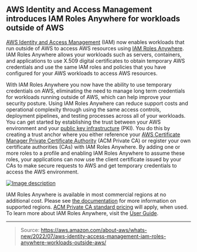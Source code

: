 ## AWS Identity and Access Management introduces IAM Roles Anywhere for workloads outside of AWS

[AWS Identity and Access Management](https://aws.amazon.com/iam/) (IAM) now enables workloads that run outside of AWS to access AWS resources using [IAM Roles Anywhere](https://aws.amazon.com/iam/features/#IAM_Roles_Anywhere). IAM Roles Anywhere allows your workloads such as servers, containers, and applications to use X.509 digital certificates to obtain temporary AWS credentials and use the same IAM roles and policies that you have configured for your AWS workloads to access AWS resources.

With IAM Roles Anywhere you now have the ability to use temporary credentials on AWS, eliminating the need to manage long term credentials for workloads running outside of AWS, which can help improve your security posture. Using IAM Roles Anywhere can reduce support costs and operational complexity through using the same access controls, deployment pipelines, and testing processes across all of your workloads. You can get started by establishing the trust between your AWS environment and your [public key infrastructure](https://docs.aws.amazon.com/crypto/latest/userguide/awspki-whatis-toplevel.html) (PKI). You do this by creating a trust anchor where you either reference your [AWS Certificate Manager Private Certificate Authority](https://aws.amazon.com/certificate-manager/private-certificate-authority/) (ACM Private CA) or register your own certificate authorities (CAs) with IAM Roles Anywhere. By adding one or more roles to a profile and enabling IAM Roles Anywhere to assume these roles, your applications can now use the client certificate issued by your CAs to make secure requests to AWS and get temporary credentials to access the AWS environment.

[![Image description](https://dev-to-uploads.s3.amazonaws.com/uploads/articles/5m15zsqp4eb1szj9b681.png)](https://k21technologies.samcart.com/referral/gBBzLUFj/wZNqvQpM5mBn2g53)

IAM Roles Anywhere is available in most commercial regions at no additional cost. Please see [the documentation](https://docs.aws.amazon.com/general/latest/gr/rolesanywhere.html#rolesanywhere_region) for more information on supported regions. [ACM Private CA standard pricing](https://aws.amazon.com/certificate-manager/pricing/) will apply, when used. To learn more about IAM Roles Anywhere, visit the [User Guide](https://docs.aws.amazon.com/rolesanywhere/latest/userguide/introduction.html).

---

> Source: https://aws.amazon.com/about-aws/whats-new/2022/07/aws-identity-access-management-iam-roles-anywhere-workloads-outside-aws/